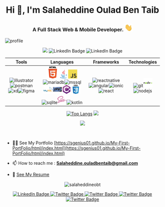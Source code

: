 <h1 align="center">Hi 👋, I'm Salaheddine Oulad Ben Taib </h1> 
<h3 align="center">A Full Stack Web & Mobile Developer. <img src="https://github.com/Andy-Python-Programmer/Andy-Python-Programmer/blob/master/hello.gif" style="margin-top:5px;" height="25px"></h3>

<img src="https://i.postimg.cc/pVFXQhq5/PROGRAMMER-1.png" align="center" alt="profile">

 <div align="center">
    
![](https://komarev.com/ghpvc/?username=salaheddineobt)
    <img  src="https://img.shields.io/github/followers/salaheddineobt?label=Follow" alt="LinkedIn Badge"/>
    <img src="https://img.shields.io/github/stars/salaheddineobt?affiliations=OWNER%2CCOLLABORATOR" alt="LinkedIn Badge"/>
    
  </div>
  
  <div align="center">
 
 | Tools  | Languages  | Frameworks | Technologies |
| :---: |:---------------:|:---:|:---:|
| <img src="https://www.vectorlogo.zone/logos/adobe_illustrator/adobe_illustrator-icon.svg" alt="illustrator" width="30" height="30"/><img src="https://www.vectorlogo.zone/logos/getpostman/getpostman-icon.svg" alt="postman" width="30" height="30"/><img src="https://cdn.worldvectorlogo.com/logos/adobe-xd.svg" alt="xd" width="30" height="30"/><img src="https://www.vectorlogo.zone/logos/figma/figma-icon.svg" alt="figma" width="30" height="30"/> | <img src="https://raw.githubusercontent.com/devicons/devicon/master/icons/html5/html5-original-wordmark.svg" alt="html5" width="40" height="40"/><img src="https://raw.githubusercontent.com/devicons/devicon/master/icons/java/java-original.svg" alt="java" width="30" height="30"/><img src="https://raw.githubusercontent.com/devicons/devicon/master/icons/javascript/javascript-original.svg" alt="javascript" width="30" height="30"/><img src="https://www.vectorlogo.zone/logos/mariadb/mariadb-icon.svg" alt="mariadb" width="30" height="30"/><img src="https://www.svgrepo.com/show/303229/microsoft-sql-server-logo.svg" alt="mssql" width="30" height="30"/><img src="https://raw.githubusercontent.com/devicons/devicon/master/icons/mysql/mysql-original-wordmark.svg" alt="mysql" width="30" height="30"/><img src="https://raw.githubusercontent.com/devicons/devicon/master/icons/php/php-original.svg" alt="php" width="30" height="30"/><img src="https://raw.githubusercontent.com/devicons/devicon/master/icons/csharp/csharp-original.svg" alt="csharp" width="30" height="30"/><img src="https://raw.githubusercontent.com/devicons/devicon/master/icons/css3/css3-original-wordmark.svg" alt="css3" width="30" height="30"/><img src="https://www.vectorlogo.zone/logos/sqlite/sqlite-icon.svg" alt="sqlite" width="30" height="30"/><img src="https://raw.githubusercontent.com/devicons/devicon/master/icons/sass/sass-original.svg" alt="sass" width="30" height="30"/><img src="https://www.vectorlogo.zone/logos/kotlinlang/kotlinlang-icon.svg" alt="kotlin" width="30" height="30"/> | <img src="https://reactnative.dev/img/header_logo.svg" alt="reactnative" width="30" height="30"/><img src="https://www.vectorlogo.zone/logos/angular/angular-icon.svg" alt="angular" width="30" height="30"/><img src="https://www.vectorlogo.zone/logos/ionicframework/ionicframework-icon.svg" alt="ionic" width="30" height="30"/><img src="https://www.vectorlogo.zone/logos/reactjs/reactjs-ar21.svg" alt="react" width="30" height="30"/> |  <img src="https://www.vectorlogo.zone/logos/git-scm/git-scm-icon.svg" alt="git" width="30" height="30"/><img src="https://raw.githubusercontent.com/devicons/devicon/master/icons/nodejs/nodejs-original-wordmark.svg" alt="nodejs" width="30" height="30"/><img src="https://www.vectorlogo.zone/logos/npmjs/npmjs-ar21.svg" alt="nodejs" width="30" height="30"/>|

</div>
  
  <div align="center">
   
   [![Top Langs](https://github-readme-stats.vercel.app/api/top-langs/?username=salaheddineobt&layout=compact&hide=html,hack,css&theme=gotham)](salaheddineobt) 
  <img  height=' 165px' src="https://github-readme-stats.vercel.app/api?username=salaheddineobt&show_icons=true&theme=gotham&count_private=true">
</div>

<div align="center">
  <p align="center"><img src="https://github-profile-trophy.vercel.app/?username=salaheddineobt&column=7&theme=onedark" /></p>
</div>
<br>


- 👨‍💻 See My Portfolio [https://sgenius01.github.io/My-First-PortFolio/html/index.html](https://sgenius01.github.io/My-First-PortFolio/html/index.html)

- 📫 How to reach me : **Salaheddine.ouladbentaib@gmail.com**

- 📄 <a href="https://drive.google.com/file/d/1-q3bHGHLyUFBMYa90eqS2x3E8jBVfp70/view?usp=sharing" target="_blank">See My Resume</a>

<div align="center">
 <p align="center">
  <img align="center" src="https://github-readme-streak-stats.herokuapp.com/?user=salaheddineobt&" alt="salaheddineobt" />
 </p>
</div>


<div id="badges"  align="center">
  <a href="https://ma.linkedin.com/in/salaheddine-oulad-ben-taib">
    <img src="https://img.shields.io/badge/LinkedIn-blue?style=for-the-badge&logo=linkedin&logoColor=white" alt="LinkedIn Badge"/>
  </a>

  <a href="https://www.instagram.com/_salaheddine01/">
    <img src="https://img.shields.io/badge/instagram-red?style=for-the-badge&logo=instagram&logoColor=white" alt="Twitter Badge"/>
  </a>
  <a href="https://twitter.com/sgenius_01">
    <img src="https://img.shields.io/badge/Twitter-blue?style=for-the-badge&logo=twitter&logoColor=white" alt="Twitter Badge"/>
  </a>
 <a href="mailto:Salaheddine.ouladbentaib@gmail.com">
  <img src="https://img.shields.io/badge/Gmail-red?style=for-the-badge&logo=gmail&logoColor=white" alt="Twitter Badge"/>
 </a>
 <a href="https://www.facebook.com/profile.php?id=100039780558863">
  <img src="https://img.shields.io/badge/Facebook-blue?style=for-the-badge&logo=facebook&logoColor=white" alt="Twitter Badge"/>
 </a>
</div>
